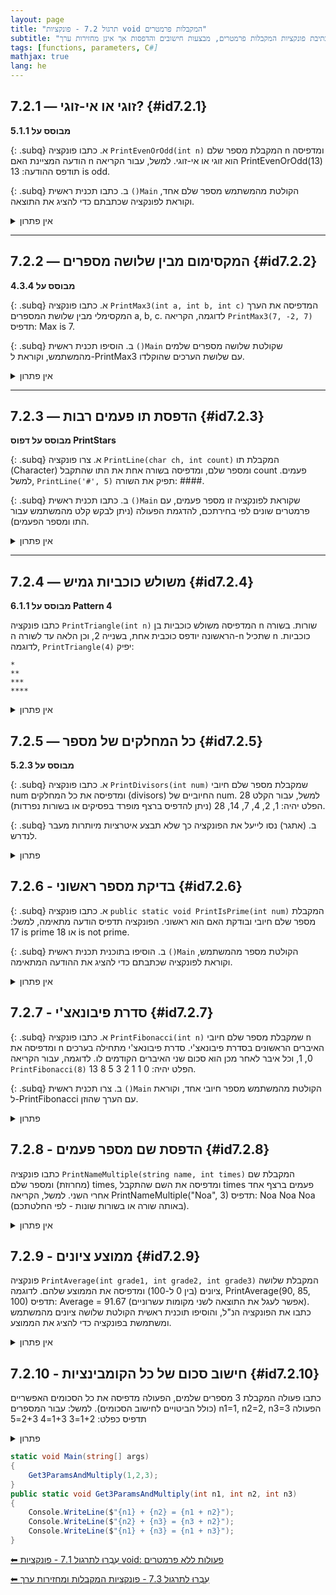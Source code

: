 ```yaml
---
layout: page
title: "תרגול 7.2 - פונקציות void המקבלות פרמטרים"
subtitle: "תרגול בכתיבת פונקציות המקבלות פרמטרים, מבצעות חישובים והדפסות אך אינן מחזירות ערך"
tags: [functions, parameters, C#]
mathjax: true
lang: he
---
```


## 7.2.1 — זוגי או אי-זוגי? {#id7.2.1}
**מבוסס על 5.1.1**

{: .subq}
א. כתבו פונקציה `PrintEvenOrOdd(int n)` המקבלת מספר שלם n ומדפיסה הודעה המציינת האם n הוא זוגי או אי-זוגי. למשל, עבור הקריאה PrintEvenOrOdd(13) תודפס ההודעה: 13 is odd.

{: .subq}
ב. כתבו תכנית ראשית `()Main` הקולטת מהמשתמש מספר שלם אחד, וקוראת לפונקציה שכתבתם כדי להציג את התוצאה. 

<details markdown="1"><summary>אין פתרון</summary></details>

---

## 7.2.2 — המקסימום מבין שלושה מספרים {#id7.2.2}
**מבוסס על 4.3.4**

{: .subq}
א. כתבו פונקציה `PrintMax3(int a, int b, int c)` המדפיסה את הערך המקסימלי מבין שלושת המספרים a, b, c. לדוגמה, הקריאה `PrintMax3(7, -2, 7)` תדפיס: Max is 7.

{: .subq}
ב. הוסיפו תכנית ראשית `()Main` שקולטת שלושה מספרים שלמים מהמשתמש, וקוראת ל-PrintMax3 עם שלושת הערכים שהוקלדו. 

<details markdown="1"><summary>אין פתרון</summary></details>

---

## 7.2.3 — הדפסת תו פעמים רבות {#id7.2.3}
**מבוסס על דפוס PrintStars**

{: .subq}
א. צרו פונקציה `PrintLine(char ch, int count)` המקבלת תו (Character) ומספר שלם, ומדפיסה בשורה אחת את התו שהתקבל count פעמים. למשל, `PrintLine('#', 5)` תפיק את השורה: ####.

{: .subq}
ב. כתבו תכנית ראשית `()Main` שקוראת לפונקציה זו מספר פעמים, עם פרמטרים שונים לפי בחירתכם, להדגמת הפעולה (ניתן לבקש קלט מהמשתמש עבור התו ומספר הפעמים). 

<details markdown="1"><summary>אין פתרון</summary></details>

---

## 7.2.4 — משולש כוכביות גמיש {#id7.2.4}
**מבוסס על 6.1.1 Pattern 4**

כתבו פונקציה `PrintTriangle(int n)` המדפיסה משולש כוכביות בן n שורות. בשורה הראשונה יודפס כוכבית אחת, בשנייה 2, וכן הלאה עד לשורה ה-n שתכיל n כוכביות. לדוגמה, `PrintTriangle(4)` יפיק:

```
*  
**  
***  
****  
```

<details markdown="1"><summary>אין פתרון</summary></details>


## 7.2.5 — כל המחלקים של מספר {#id7.2.5}
**מבוסס על 5.2.3**

{: .subq}
א. כתבו פונקציה `PrintDivisors(int num)` שמקבלת מספר שלם חיובי num ומדפיסה את כל המחלקים (divisors) החיוביים של num. למשל, עבור הקלט 28 הפלט יהיה: 1, 2, 4, 7, 14, 28 (ניתן להדפיס ברצף מופרד בפסיקים או בשורות נפרדות).

{: .subq}
ב. (אתגר) נסו לייעל את הפונקציה כך שלא תבצע איטרציות מיותרות מעבר לנדרש. 

<details markdown="1"><summary>פתרון</summary> 

{% highlight csharp linenos %}public static void PrintDivisors(int num)
{
    for (int candidate = 1; candidate <= num; candidate++)
    {
        if (num % candidate == 0)
            Console.Write(candidate + " ");
    }
    Console.WriteLine();
}

{% endhighlight %} 

</details>



## 7.2.6 - בדיקת מספר ראשוני {#id7.2.6}

{: .subq}
א. כתבו פונקציה `public static void PrintIsPrime(int num)` המקבלת מספר שלם חיובי ובודקת האם הוא ראשוני. הפונקציה תדפיס הודעה מתאימה, למשל: 17 is prime או 18 is not prime.

{: .subq}
ב. הוסיפו בתוכנית תכנית ראשית `()Main` הקולטת מספר מהמשתמש, וקוראת לפונקציה שכתבתם כדי להציג את ההודעה המתאימה. 

<details markdown="1"><summary>אין פתרון</summary></details>

## 7.2.7 - סדרת פיבונאצ'י {#id7.2.7}

{: .subq}
א. כתבו פונקציה `PrintFibonacci(int n)` שמקבלת מספר שלם חיובי n ומדפיסה את n האיברים הראשונים בסדרת פיבונאצ'י. סדרת פיבונאצ'י מתחילה בערכים 0, 1, וכל איבר לאחר מכן הוא סכום שני האיברים הקודמים לו. לדוגמה, עבור הקריאה `PrintFibonacci(8)` הפלט יהיה: 0 1 1 2 3 5 8 13.

{: .subq}
ב. צרו תכנית ראשית `()Main` הקולטת מהמשתמש מספר חיובי אחד, וקוראת ל-PrintFibonacci עם הערך שהוזן. 

<details markdown="1"><summary>פתרון</summary> 

{% highlight csharp linenos %}public static void PrintFibonacci(int n)
{
    int a = 0, b = 1;
    for (int i = 1; i <= n; i++)
    {
        Console.Write($" {a}");
        int next = a + b;
        a = b;
        b = next;
    }
    Console.WriteLine();
}
{% endhighlight %} 

</details>

## 7.2.8 - הדפסת שם מספר פעמים {#id7.2.8}
כתבו פונקציה `PrintNameMultiple(string name, int times)` המקבלת שם (מחרוזת) ומספר שלם times, ומדפיסה את השם שהתקבל times פעמים ברצף אחד אחרי השני. למשל, הקריאה PrintNameMultiple("Noa", 3) תדפיס: Noa Noa Noa (באותה שורה או בשורות שונות - לפי החלטתכם). 

<details markdown="1"><summary>אין פתרון</summary></details>

## 7.2.9 - ממוצע ציונים {#id7.2.9}
פונקציה `PrintAverage(int grade1, int grade2, int grade3)` המקבלת שלושה ציונים (בין 0 ל-100) ומדפיסה את הממוצע שלהם. לדוגמה, PrintAverage(90, 85, 100) תדפיס: Average = 91.67 (אפשר לעגל את התוצאה לשני מקומות עשרוניים). כתבו את הפונקציה הנ"ל, והוסיפו תוכנית ראשית הקולטת שלושה ציונים מהמשתמש ומשתמשת בפונקציה כדי להציג את הממוצע. 

<details markdown="1"><summary>אין פתרון</summary></details>



## 7.2.10 - חישוב סכום של כל הקומבינציות {#id7.2.10}
כתבו פעולה המקבלת 3 מספרים שלמים, הפעולה מדפיסה את כל הסכומים האפשריים (כולל הביטויים לחישוב הסכומים).
למשל: עבור המספרים n1=1, n2=2, n3=3 הפעולה תדפיס כפלט:
1+2=3
1+3=4
2+3=5


<details markdown="1"><summary>פתרון</summary></details>

```csharp
static void Main(string[] args)
{
    Get3ParamsAndMultiply(1,2,3);
}
public static void Get3ParamsAndMultiply(int n1, int n2, int n3)
{
    Console.WriteLine($"{n1} + {n2} = {n1 + n2}");
    Console.WriteLine($"{n2} + {n3} = {n3 + n2}");
    Console.WriteLine($"{n1} + {n3} = {n1 + n3}");
}
```

[⬅ עִבְרוּ לתרגול 7.1 - פונקציות void: פעולות ללא פרמטרים](/cs2/Chapter7Ex7.1)

[⬅ עִבְרוּ לתרגול 7.3 - פונקציות המקבלות ומחזירות ערך](/cs2/Chapter7Ex7.3)